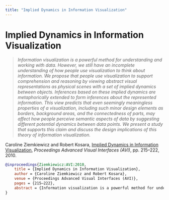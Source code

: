 ```yaml
---
title: "Implied Dynamics in Information Visualization"
---
```


# Implied Dynamics in Information Visualization

> _Information visualization is a powerful method for understanding and working with data. However, we still have an incomplete understanding of how people use visualization to think about information. We propose that people use visualization to support comprehension and reasoning by viewing abstract visual representations as physical scenes with a set of implied dynamics between objects. Inferences based on these implied dynamics are metaphorically extended to form inferences about the represented information. This view predicts that even seemingly meaningless properties of a visualization, including such minor design elements as borders, background areas, and the connectedness of parts, may affect how people perceive semantic aspects of data by suggesting different potential dynamics between data points. We present a study that supports this claim and discuss the design implications of this theory of information visualization._

Caroline Ziemkiewicz and Robert Kosara, <a href="https://media.eagereyes.org/papers/2010/Ziemkiewicz-AVI-2010.pdf" target="_blank">Implied Dynamics in Information Visualization</a>, _Proceedings Advanced Visual Interfaces (AVI)_, pp. 215–222, 2010.


```bibtex
@inproceedings{Ziemkiewicz:AVI:2010,
	title = {Implied Dynamics in Information Visualization},
	author = {Caroline Ziemkiewicz and Robert Kosara},
	venue = {Proceedings Advanced Visual Interfaces (AVI)},
	pages = {215–222},
	abstract = {Information visualization is a powerful method for understanding and working with data. However, we still have an incomplete understanding of how people use visualization to think about information. We propose that people use visualization to support comprehension and reasoning by viewing abstract visual representations as physical scenes with a set of implied dynamics between objects. Inferences based on these implied dynamics are metaphorically extended to form inferences about the represented information. This view predicts that even seemingly meaningless properties of a visualization, including such minor design elements as borders, background areas, and the connectedness of parts, may affect how people perceive semantic aspects of data by suggesting different potential dynamics between data points. We present a study that supports this claim and discuss the design implications of this theory of information visualization.},
}
```

